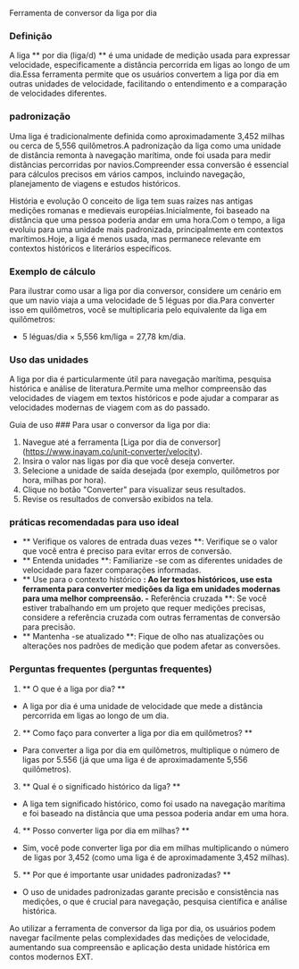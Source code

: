 Ferramenta de conversor da liga por dia

### Definição
A liga ** por dia (liga/d) ** é uma unidade de medição usada para expressar velocidade, especificamente a distância percorrida em ligas ao longo de um dia.Essa ferramenta permite que os usuários convertem a liga por dia em outras unidades de velocidade, facilitando o entendimento e a comparação de velocidades diferentes.

### padronização
Uma liga é tradicionalmente definida como aproximadamente 3,452 milhas ou cerca de 5,556 quilômetros.A padronização da liga como uma unidade de distância remonta à navegação marítima, onde foi usada para medir distâncias percorridas por navios.Compreender essa conversão é essencial para cálculos precisos em vários campos, incluindo navegação, planejamento de viagens e estudos históricos.

História e evolução
O conceito de liga tem suas raízes nas antigas medições romanas e medievais européias.Inicialmente, foi baseado na distância que uma pessoa poderia andar em uma hora.Com o tempo, a liga evoluiu para uma unidade mais padronizada, principalmente em contextos marítimos.Hoje, a liga é menos usada, mas permanece relevante em contextos históricos e literários específicos.

### Exemplo de cálculo
Para ilustrar como usar a liga por dia conversor, considere um cenário em que um navio viaja a uma velocidade de 5 léguas por dia.Para converter isso em quilômetros, você se multiplicaria pelo equivalente da liga em quilômetros:
- 5 léguas/dia × 5,556 km/liga = 27,78 km/dia.

### Uso das unidades
A liga por dia é particularmente útil para navegação marítima, pesquisa histórica e análise de literatura.Permite uma melhor compreensão das velocidades de viagem em textos históricos e pode ajudar a comparar as velocidades modernas de viagem com as do passado.

Guia de uso ###
Para usar o conversor da liga por dia:
1. Navegue até a ferramenta [Liga por dia de conversor] (https://www.inayam.co/unit-converter/velocity).
2. Insira o valor nas ligas por dia que você deseja converter.
3. Selecione a unidade de saída desejada (por exemplo, quilômetros por hora, milhas por hora).
4. Clique no botão "Converter" para visualizar seus resultados.
5. Revise os resultados de conversão exibidos na tela.

### práticas recomendadas para uso ideal
- ** Verifique os valores de entrada duas vezes **: Verifique se o valor que você entra é preciso para evitar erros de conversão.
- ** Entenda unidades **: Familiarize -se com as diferentes unidades de velocidade para fazer comparações informadas.
- ** Use para o contexto histórico **: Ao ler textos históricos, use esta ferramenta para converter medições da liga em unidades modernas para uma melhor compreensão.
-** Referência cruzada **: Se você estiver trabalhando em um projeto que requer medições precisas, considere a referência cruzada com outras ferramentas de conversão para precisão.
- ** Mantenha -se atualizado **: Fique de olho nas atualizações ou alterações nos padrões de medição que podem afetar as conversões.

### Perguntas frequentes (perguntas frequentes)

1. ** O que é a liga por dia? **
- A liga por dia é uma unidade de velocidade que mede a distância percorrida em ligas ao longo de um dia.

2. ** Como faço para converter a liga por dia em quilômetros? **
- Para converter a liga por dia em quilômetros, multiplique o número de ligas por 5.556 (já que uma liga é de aproximadamente 5,556 quilômetros).

3. ** Qual é o significado histórico da liga? **
- A liga tem significado histórico, como foi usado na navegação marítima e foi baseado na distância que uma pessoa poderia andar em uma hora.

4. ** Posso converter liga por dia em milhas? **
- Sim, você pode converter liga por dia em milhas multiplicando o número de ligas por 3,452 (como uma liga é de aproximadamente 3,452 milhas).

5. ** Por que é importante usar unidades padronizadas? **
- O uso de unidades padronizadas garante precisão e consistência nas medições, o que é crucial para navegação, pesquisa científica e análise histórica.

Ao utilizar a ferramenta de conversor da liga por dia, os usuários podem navegar facilmente pelas complexidades das medições de velocidade, aumentando sua compreensão e aplicação desta unidade histórica em contos modernos EXT.
